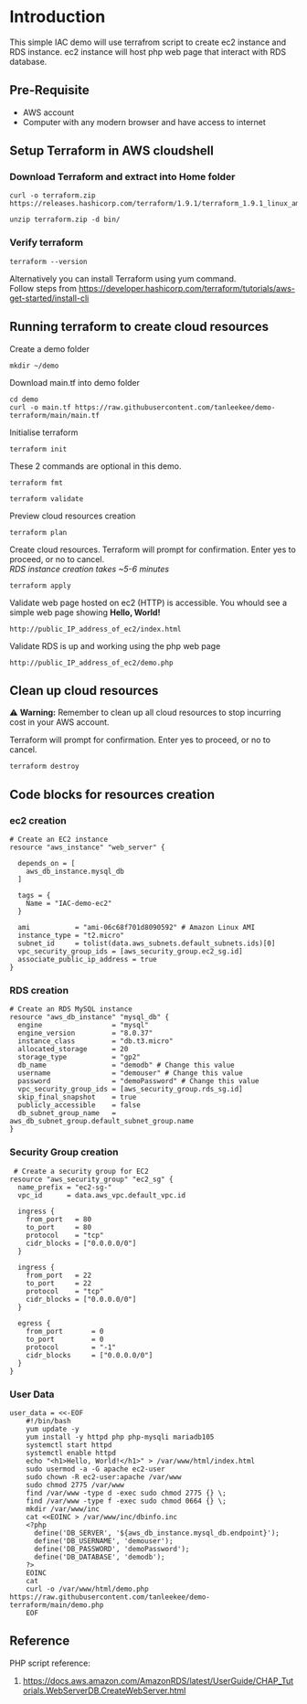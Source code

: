 # Introduction
This simple IAC demo will use terrafrom script to create ec2 instance and RDS instance.
ec2 instance will host php web page that interact with RDS database.

## Pre-Requisite
- AWS account
- Computer with any modern browser and have access to internet

## Setup Terraform in AWS cloudshell

### Download Terraform and extract into Home folder

```
curl -o terraform.zip https://releases.hashicorp.com/terraform/1.9.1/terraform_1.9.1_linux_amd64.zip
```
```
unzip terraform.zip -d bin/
```
### Verify terraform
```
terraform --version
```
Alternatively you can install Terraform using yum command.    
Follow steps from https://developer.hashicorp.com/terraform/tutorials/aws-get-started/install-cli


## Running terraform to create cloud resources 

Create a demo folder
```
mkdir ~/demo
```
Download main.tf into demo folder
```
cd demo
curl -o main.tf https://raw.githubusercontent.com/tanleekee/demo-terraform/main/main.tf
```
Initialise terraform
```
terraform init
```
These 2 commands are optional in this demo.
```
terraform fmt
```
```
terraform validate
```

Preview cloud resources creation
```
terraform plan
```
Create cloud resources. Terraform will prompt for confirmation. Enter yes to proceed, or no to cancel.   
*RDS instance creation takes ~5-6 minutes*

```
terraform apply
```
Validate web page hosted on ec2 (HTTP) is accessible. You whould see a simple web page showing **Hello, World!**
```
http://public_IP_address_of_ec2/index.html
```
Validate RDS is up and working using the php web page
```
http://public_IP_address_of_ec2/demo.php
```
## Clean up cloud resources

:warning: **Warning:** Remember to clean up all cloud resources to stop incurring cost in your AWS account.  

Terraform will prompt for confirmation. Enter yes to proceed, or no to cancel.  
```
terraform destroy
```
## Code blocks for resources creation

### ec2 creation

```
# Create an EC2 instance
resource "aws_instance" "web_server" {
  
  depends_on = [
    aws_db_instance.mysql_db
  ]

  tags = {
    Name = "IAC-demo-ec2"
  }

  ami           = "ami-06c68f701d8090592" # Amazon Linux AMI
  instance_type = "t2.micro"
  subnet_id     = tolist(data.aws_subnets.default_subnets.ids)[0]
  vpc_security_group_ids = [aws_security_group.ec2_sg.id]
  associate_public_ip_address = true
}
```

### RDS creation

```
# Create an RDS MySQL instance
resource "aws_db_instance" "mysql_db" {
  engine                 = "mysql"
  engine_version         = "8.0.37"
  instance_class         = "db.t3.micro"
  allocated_storage      = 20
  storage_type           = "gp2"
  db_name                = "demodb" # Change this value 
  username               = "demouser" # Change this value
  password               = "demoPassword" # Change this value
  vpc_security_group_ids = [aws_security_group.rds_sg.id]
  skip_final_snapshot    = true
  publicly_accessible    = false
  db_subnet_group_name   = aws_db_subnet_group.default_subnet_group.name
}
```

### Security Group creation

```
 # Create a security group for EC2
resource "aws_security_group" "ec2_sg" {
  name_prefix = "ec2-sg-"
  vpc_id      = data.aws_vpc.default_vpc.id

  ingress {
    from_port   = 80
    to_port     = 80
    protocol    = "tcp"
    cidr_blocks = ["0.0.0.0/0"]
  }

  ingress {
    from_port   = 22
    to_port     = 22
    protocol    = "tcp"
    cidr_blocks = ["0.0.0.0/0"]
  }

  egress {
    from_port       = 0
    to_port         = 0
    protocol        = "-1"
    cidr_blocks     = ["0.0.0.0/0"]
  }
}
```

### User Data

```
user_data = <<-EOF
    #!/bin/bash
    yum update -y
    yum install -y httpd php php-mysqli mariadb105
    systemctl start httpd
    systemctl enable httpd
    echo "<h1>Hello, World!</h1>" > /var/www/html/index.html
    sudo usermod -a -G apache ec2-user
    sudo chown -R ec2-user:apache /var/www
    sudo chmod 2775 /var/www
    find /var/www -type d -exec sudo chmod 2775 {} \;
    find /var/www -type f -exec sudo chmod 0664 {} \;
    mkdir /var/www/inc
    cat <<EOINC > /var/www/inc/dbinfo.inc
    <?php
      define('DB_SERVER', '${aws_db_instance.mysql_db.endpoint}');
      define('DB_USERNAME', 'demouser');
      define('DB_PASSWORD', 'demoPassword');
      define('DB_DATABASE', 'demodb');
    ?>
    EOINC
    cat 
    curl -o /var/www/html/demo.php https://raw.githubusercontent.com/tanleekee/demo-terraform/main/demo.php
    EOF
```



## Reference

PHP script reference:
1. https://docs.aws.amazon.com/AmazonRDS/latest/UserGuide/CHAP_Tutorials.WebServerDB.CreateWebServer.html

   
